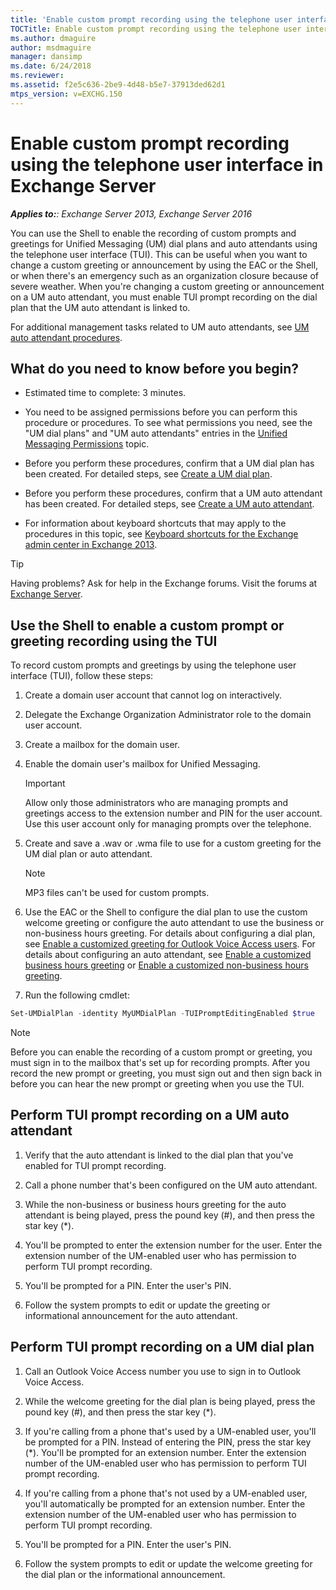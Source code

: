 ```yaml
---
title: 'Enable custom prompt recording using the telephone user interface: Exchange 2013 Help'
TOCTitle: Enable custom prompt recording using the telephone user interface
ms.author: dmaguire
author: msdmaguire
manager: dansimp
ms.date: 6/24/2018
ms.reviewer: 
ms.assetid: f2e5c636-2be9-4d48-b5e7-37913ded62d1
mtps_version: v=EXCHG.150
---
```


# Enable custom prompt recording using the telephone user interface in Exchange Server

_**Applies to:**: Exchange Server 2013, Exchange Server 2016_

You can use the Shell to enable the recording of custom prompts and greetings for Unified Messaging (UM) dial plans and auto attendants using the telephone user interface (TUI). This can be useful when you want to change a custom greeting or announcement by using the EAC or the Shell, or when there's an emergency such as an organization closure because of severe weather. When you're changing a custom greeting or announcement on a UM auto attendant, you must enable TUI prompt recording on the dial plan that the UM auto attendant is linked to.

For additional management tasks related to UM auto attendants, see [UM auto attendant procedures](um-auto-attendant-procedures-exchange-2013-help.md).

## What do you need to know before you begin?

- Estimated time to complete: 3 minutes.

- You need to be assigned permissions before you can perform this procedure or procedures. To see what permissions you need, see the "UM dial plans" and "UM auto attendants" entries in the [Unified Messaging Permissions](http://technet.microsoft.com/library/d326c3bc-8f33-434a-bf02-a83cc26a5498.aspx) topic.

- Before you perform these procedures, confirm that a UM dial plan has been created. For detailed steps, see [Create a UM dial plan](create-um-dial-plan-exchange-2013-help.md).

- Before you perform these procedures, confirm that a UM auto attendant has been created. For detailed steps, see [Create a UM auto attendant](create-a-um-auto-attendant-exchange-2013-help.md).

- For information about keyboard shortcuts that may apply to the procedures in this topic, see [Keyboard shortcuts for the Exchange admin center in Exchange 2013](keyboard-shortcuts-in-the-exchange-admin-center-2013-help.md).

> [!TIP]
> Having problems? Ask for help in the Exchange forums. Visit the forums at [Exchange Server](https://go.microsoft.com/fwlink/p/?linkId=60612).

## Use the Shell to enable a custom prompt or greeting recording using the TUI

To record custom prompts and greetings by using the telephone user interface (TUI), follow these steps:

1. Create a domain user account that cannot log on interactively.

2. Delegate the Exchange Organization Administrator role to the domain user account.

3. Create a mailbox for the domain user.

4. Enable the domain user's mailbox for Unified Messaging.

    > [!IMPORTANT]
    > Allow only those administrators who are managing prompts and greetings access to the extension number and PIN for the user account. Use this user account only for managing prompts over the telephone.

5. Create and save a .wav or .wma file to use for a custom greeting for the UM dial plan or auto attendant.

    > [!NOTE]
    > MP3 files can't be used for custom prompts.

6. Use the EAC or the Shell to configure the dial plan to use the custom welcome greeting or configure the auto attendant to use the business or non-business hours greeting. For details about configuring a dial plan, see [Enable a customized greeting for Outlook Voice Access users](enable-a-customized-greeting-exchange-2013-help.md). For details about configuring an auto attendant, see [Enable a customized business hours greeting](enable-a-customized-business-hours-greeting-exchange-2013-help.md) or [Enable a customized non-business hours greeting](enable-a-customized-non-business-hours-greeting-exchange-2013-help.md).

7. Run the following cmdlet:

  ```powershell
  Set-UMDialPlan -identity MyUMDialPlan -TUIPromptEditingEnabled $true
  ```

> [!NOTE]
>  Before you can enable the recording of a custom prompt or greeting, you must sign in to the mailbox that's set up for recording prompts. After you record the new prompt or greeting, you must sign out and then sign back in before you can hear the new prompt or greeting when you use the TUI.

## Perform TUI prompt recording on a UM auto attendant

1. Verify that the auto attendant is linked to the dial plan that you've enabled for TUI prompt recording.

2. Call a phone number that's been configured on the UM auto attendant.

3. While the non-business or business hours greeting for the auto attendant is being played, press the pound key (#), and then press the star key (\*).

4. You'll be prompted to enter the extension number for the user. Enter the extension number of the UM-enabled user who has permission to perform TUI prompt recording.

5. You'll be prompted for a PIN. Enter the user's PIN.

6. Follow the system prompts to edit or update the greeting or informational announcement for the auto attendant.

## Perform TUI prompt recording on a UM dial plan

1. Call an Outlook Voice Access number you use to sign in to Outlook Voice Access.

2. While the welcome greeting for the dial plan is being played, press the pound key (#), and then press the star key (\*).

3. If you're calling from a phone that's used by a UM-enabled user, you'll be prompted for a PIN. Instead of entering the PIN, press the star key (\*). You'll be prompted for an extension number. Enter the extension number of the UM-enabled user who has permission to perform TUI prompt recording.

4. If you're calling from a phone that's not used by a UM-enabled user, you'll automatically be prompted for an extension number. Enter the extension number of the UM-enabled user who has permission to perform TUI prompt recording.

5. You'll be prompted for a PIN. Enter the user's PIN.

6. Follow the system prompts to edit or update the welcome greeting for the dial plan or the informational announcement.
